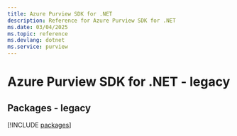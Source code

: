 ```yaml
---
title: Azure Purview SDK for .NET
description: Reference for Azure Purview SDK for .NET
ms.date: 03/04/2025
ms.topic: reference
ms.devlang: dotnet
ms.service: purview
---
```

# Azure Purview SDK for .NET - legacy
## Packages - legacy
[!INCLUDE [packages](purview-index.md)]